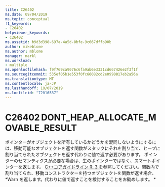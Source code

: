 ```yaml
---
title: C26402
ms.date: 09/04/2019
ms.topic: conceptual
f1_keywords:
- C26402
helpviewer_keywords:
- C26402
ms.assetid: b9d3d398-697a-4a5d-8bfe-9c667dffb90b
author: mikeblome
ms.author: mblome
manager: markl
ms.workload:
- multiple
ms.openlocfilehash: f9f769ca9076c6fa9ab6e3331cd667426e2f3f1f
ms.sourcegitcommit: 535ef05b1e553f0fc66082cd2e0998817eb2a56a
ms.translationtype: MT
ms.contentlocale: ja-JP
ms.lasthandoff: 10/07/2019
ms.locfileid: "72016587"
---
```

# <a name="c26402dont_heap_allocate_movable_result"></a>C26402 DONT_HEAP_ALLOCATE_MOVABLE_RESULT

ポインターがオブジェクトを所有しているかどうかを混同しないようにするには、移動可能なオブジェクトを返す関数がスタックにそれを割り当て、ヒープに割り当てられたオブジェクトを返す代わりに値で返す必要があります。 ポインターのセマンティクスが必要な場合は、生のポインターではなく、スマートポインターを返します。 [ C++コアガイドライン R. 3 を](https://github.com/isocpp/CppCoreGuidelines/blob/master/CppCoreGuidelines.md#Rr-ptr)参照してください。関数内で割り当てられ、移動コンストラクターを持つオブジェクトを関数が返す場合、*Warn を返します。代わりに値で返すことを検討することをお勧めします。 *
